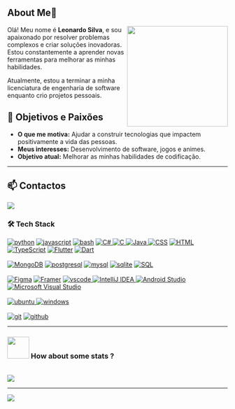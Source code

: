 ## About Me👋
<img align='right' src="https://media.giphy.com/media/M9gbBd9nbDrOTu1Mqx/giphy.gif" width="230">

Olá! Meu nome é **Leonardo Silva**, e sou apaixonado por resolver problemas complexos e criar soluções inovadoras. Estou constantemente a aprender novas ferramentas para melhorar as minhas habilidades.  

Atualmente, estou a terminar a minha licenciatura de engenharia de software enquanto crio projetos pessoais.  

## 🎯 Objetivos e Paixões  
- **O que me motiva:** Ajudar a construir tecnologias que impactem positivamente a vida das pessoas.  
- **Meus interesses:** Desenvolvimento de software, jogos e animes.  
- **Objetivo atual:** Melhorar as minhas habilidades de codificação.

---
## 📫 Contactos 
[![](https://img.shields.io/badge/Gmail-leonardosilva.00009%40gmail.com-red)](mailto:leonardosilva.00009@gmail.com)

<h3>🛠 Tech Stack</h3>
<a href="https://github.com/priyanshumay"><img src="https://img.shields.io/badge/python-FFFF00.svg?style=for-the-badge&logo=python&logoColor=0768a8&labelColor=ffffff" alt="python"></a>
<a href="https://github.com/priyanshumay"><img src="https://img.shields.io/badge/JS-f5f542.svg?style=for-the-badge&logo=javascript&logoColor=f5f542&labelColor=ffffff" alt="javascript"></a>
<a href="https://github.com/priyanshumay"><img src="https://img.shields.io/badge/BASH-4a5057.svg?style=for-the-badge&logo=gnu-bash&logoColor=4a5057&labelColor=ffffff" alt="bash"></a>
<a href="https://github.com/priyanshumay">
  <img src="https://img.shields.io/badge/C%23-9C499C.svg?style=for-the-badge&logo=csharp&logoColor=white&labelColor=68217A" alt="C#">
</a>
<a href="https://github.com/priyanshumay">
  <img src="https://img.shields.io/badge/C-A8B9CC.svg?style=for-the-badge&logo=c&logoColor=A8B9CC&labelColor=ffffff" alt="C">
</a>
<a href="https://github.com/priyanshumay">
  <img src="https://img.shields.io/badge/Java-007396.svg?style=for-the-badge&logo=java&logoColor=007396&labelColor=ffffff" alt="Java">
</a>
<a href="https://developer.mozilla.org/en-US/docs/Web/CSS"><img src="https://img.shields.io/badge/CSS-1572B6.svg?style=for-the-badge&logo=css3&logoColor=white" alt="CSS"></a>
<a href="https://developer.mozilla.org/en-US/docs/Web/HTML"><img src="https://img.shields.io/badge/HTML-E34F26.svg?style=for-the-badge&logo=html5&logoColor=white" alt="HTML"></a>
<a href="https://www.typescriptlang.org/"><img src="https://img.shields.io/badge/TypeScript-3178C6.svg?style=for-the-badge&logo=typescript&logoColor=white" alt="TypeScript"></a>
<a href="https://flutter.dev/"><img src="https://img.shields.io/badge/Flutter-02569B.svg?style=for-the-badge&logo=flutter&logoColor=white" alt="Flutter"></a>
<a href="https://dart.dev/"><img src="https://img.shields.io/badge/Dart-0175C2.svg?style=for-the-badge&logo=dart&logoColor=white" alt="Dart"></a>

<br>

<br>
<a href="https://www.mongodb.com/"><img src="https://img.shields.io/badge/MongoDB-47A248.svg?style=for-the-badge&logo=mongodb&logoColor=white" alt="MongoDB"></a>
<a href="https://github.com/priyanshumay"><img src="https://img.shields.io/badge/postgresql-6566ba.svg?style=for-the-badge&logo=postgresql&logoColor=6566ba&labelColor=ffffff" alt="postgresql"></a>
<a href="https://github.com/priyanshumay"><img src="https://img.shields.io/badge/mysql-3aabe8.svg?style=for-the-badge&logo=mysql&logoColor=3aabe8&labelColor=ffffff" alt="mysql"></a>
<a href="https://github.com/priyanshumay"><img src="https://img.shields.io/badge/sqlite-1daede.svg?style=for-the-badge&logo=sqlite&logoColor=1daede&labelColor=ffffff" alt="sqlite"></a>
<a href="https://github.com/priyanshumay">
  <img src="https://img.shields.io/badge/SQL-CC2927.svg?style=for-the-badge&logo=microsoft-sql-server&logoColor=white&labelColor=white" alt="SQL">
</a>
<br>

<br>
<a href="https://www.figma.com/"><img src="https://img.shields.io/badge/Figma-000000.svg?style=for-the-badge&logo=figma&logoColor=white" alt="Figma"></a>
<a href="https://www.framer.com/"><img src="https://img.shields.io/badge/Framer-000000.svg?style=for-the-badge&logo=framer&logoColor=white" alt="Framer"></a>
<a href="https://github.com/priyanshumay">
<img src="https://img.shields.io/badge/vscode-blue.svg?style=for-the-badge&logo=visual-studio-code&labelColor=ffffff&logoColor=blue" alt="vscode">
</a>
<a href="https://www.jetbrains.com/idea/">
  <img src="https://img.shields.io/badge/IntelliJ-000000.svg?style=for-the-badge&logo=intellij-idea&logoColor=white&labelColor=blue" alt="IntelliJ IDEA">
</a>
<a href="https://developer.android.com/studio">
  <img src="https://img.shields.io/badge/Android%20Studio-3DDC84.svg?style=for-the-badge&logo=android-studio&logoColor=white&labelColor=green" alt="Android Studio">
</a>
<a href="https://visualstudio.microsoft.com/">
  <img src="https://img.shields.io/badge/Visual%20Studio-5C2D91.svg?style=for-the-badge&logo=visual-studio&logoColor=white&labelColor=purple" alt="Microsoft Visual Studio">
</a>
<br>

<br>
<a href="https://github.com/priyanshumay">
<img src="https://img.shields.io/badge/ubuntu-f7873b.svg?style=for-the-badge&logo=ubuntu&labelColor=ffffff&logoColor=f7873b" alt="ubuntu">
</a>
<a href="https://github.com/priyanshumay"><img src="https://img.shields.io/badge/windows-3795fa.svg?style=for-the-badge&logo=windows&logoColor=3795fa&labelColor=ffffff" alt="windows"></a>
<br>

<br>
<a href="https://github.com/priyanshumay"><img src="https://img.shields.io/badge/git-F05032.svg?style=for-the-badge&logo=git&logoColor=F05032&labelColor=ffffff" alt="git"></a>
<a href="https://github.com/priyanshumay"><img src="https://img.shields.io/badge/github-black.svg?style=for-the-badge&logo=github&logoColor=black&labelColor=ffffff" alt="github"></a>

---

### <img src="https://media.giphy.com/media/VgCDAzcKvsR6OM0uWg/giphy.gif" width="50"> How about some stats ?
<br>
<a href="https://github.com/Daggy1234">
  <img src="https://github-readme-stats.vercel.app/api?username=Leo96s&show_icons=true&hide_border=true" />
</a>

---

<a href="https://github.com/Daggy1234">
  <img src="https://github-readme-stats.vercel.app/api/top-langs/?username=Leo96s&layout=compact" />
</a>






